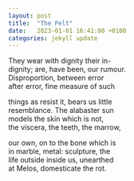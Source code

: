 ```yaml
---
layout: post
title:  "The Pelt"
date:   2023-01-01 16:41:00 +0100
categories: jekyll update
---
```

   
They wear with dignity their in- <br>
dignity; are, have been, our rumour. <br>
Disproportion, between error <br>
after error, fine measure of such <br>

things as resist it, bears us little <br>
resemblance. The alabaster sun <br>
models the skin which is not, <br>
the viscera, the teeth, the marrow, <br>

our own, on to the bone which is <br>
in marble, metal: sculpture, the <br>
life outside inside us, unearthed <br>
at Melos, domesticate the rot. <br>
